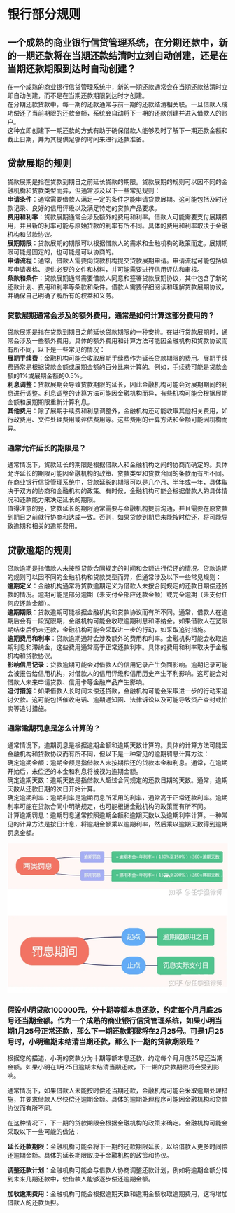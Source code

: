 # 银行部分规则
## 一个成熟的商业银行信贷管理系统，在分期还款中，新的一期还款将在当期还款结清时立刻自动创建，还是在当期还款期限到达时自动创建？
在一个成熟的商业银行信贷管理系统中，新的一期还款通常会在当期还款结清时立即自动创建，而不是在当期还款期限到达时才创建。  
在分期还款贷款中，每一期的还款通常与前一期的还款结清相关联。一旦借款人成功偿还了当前期限的还款金额，系统会自动将下一期的还款创建并进入借款人的账户。  
这种立即创建下一期还款的方式有助于确保借款人能够及时了解下一期还款金额和截止日期，并为其提供足够的时间来进行还款准备。  

## 贷款展期的规则
贷款展期是指在贷款到期日之前延长贷款的期限。贷款展期的规则可以因不同的金融机构和贷款类型而异，但通常涉及以下一些常见规则：  
**申请条件**：通常需要借款人满足一定的条件才能申请贷款展期。这可能包括及时还款记录、良好的信用评级以及满足特定的贷款产品要求。  
**费用和利率**：贷款展期通常会涉及额外的费用和利率。借款人可能需要支付展期费用，并且新的利率可能与原始贷款的利率有所不同。具体的费用和利率取决于金融机构和贷款协议。  
**展期期限**：贷款展期的期限可以根据借款人的需求和金融机构的政策而定。展期期限可能是固定的，也可能是可以协商的。  
**申请流程**：通常，借款人需要向贷款机构提交贷款展期申请。申请流程可能包括填写申请表格、提供必要的文件和材料，并可能需要进行信用评估和审核。  
**条款和条件**：贷款展期通常需要借款人同意和签署贷款展期协议，其中包含了新的还款计划、费用和利率等条款和条件。借款人需要仔细阅读和理解贷款展期协议，并确保自己明确了解所有的权益和义务。
### 贷款展期通常会涉及的额外费用，通常是如何计算这部分费用的？
贷款展期是指在贷款到期日之前延长贷款期限的一种安排。在进行贷款展期时，通常会涉及一些额外费用。具体的额外费用和计算方法可能因金融机构和贷款协议而有所不同，以下是一些常见的情况：  
**展期手续费**：金融机构可能会收取展期手续费作为延长贷款期限的费用。展期手续费通常是根据贷款金额或展期金额的百分比来计算的。例如，手续费可能是贷款金额的1%或展期金额的0.5%。  
**利息调整**：贷款展期会导致贷款期限的延长，因此金融机构可能会对展期期间的利息进行调整。利息调整的计算方法可能因金融机构而异，有些机构可能会根据展期金额和展期期限重新计算利息。  
**其他费用**：除了展期手续费和利息调整外，金融机构还可能收取其他相关费用，如行政费用、文件处理费用或评估费用等。这些费用的计算方法和金额可能因机构而异。  
### 通常允许延长的期限是？
通常情况下，贷款延长的期限是根据借款人和金融机构之间的协商而确定的。具体允许延长的期限可能因金融机构的政策、贷款类型和贷款合同的条款而有所不同。  
在商业银行信贷管理系统中，贷款延长的期限可以是几个月、半年或一年，具体取决于双方的协商和金融机构的政策。有时候，金融机构可能会根据借款人的具体情况和还款能力来决定延长的期限。  
值得注意的是，贷款延长的期限通常需要与金融机构提前沟通，并且需要在原贷款到期日之前就行协商和达成一致。否则，如果贷款到期后未能按时偿还，将可能导致逾期和相关的逾期费用。

## 贷款逾期的规则
贷款逾期是指借款人未按照贷款合同规定的时间和金额进行偿还的情况。贷款逾期的规则可以因不同的金融机构和贷款类型而异，但通常涉及以下一些常见规则：  
**逾期定义**：金融机构通常将贷款逾期定义为借款人未按合同规定的还款日期偿还贷款的情况。逾期可能是部分逾期（未支付全部应还款金额）或完全逾期（未支付任何应还款金额）。  
**逾期期限**：贷款逾期可能根据金融机构和贷款协议而有所不同。通常，借款人在逾期后会有一段宽限期，金融机构可能会收取逾期利息和滞纳金。如果借款人在宽限期结束后仍未还款，金融机构可能会采取进一步的行动，如采取追讨措施。  
**逾期费用和利率**：贷款逾期通常会涉及额外的费用和利率。金融机构可能会收取逾期利息和滞纳金，这些费用通常高于正常还款利率。具体的费用和利率取决于金融机构和贷款协议。  
**影响信用记录**：贷款逾期可能会对借款人的信用记录产生负面影响。逾期记录可能会被报告给信用机构，对借款人的信用评级和信用历史产生不利影响。这可能会对借款人未来申请贷款、信用卡等金融产品产生影响。  
**追讨措施**：如果借款人长时间未偿还贷款，金融机构可能会采取进一步的行动来追讨欠款。这可能包括催收电话、逾期通知函、法律诉讼以及可能导致资产查封或拍卖等追讨措施。  
### 通常逾期罚息是怎么计算的？
通常情况下，逾期罚息是根据逾期金额和逾期天数计算的。具体的计算方法可能因金融机构和贷款协议而有所不同，但以下是一种常见的逾期罚息计算方法：  
确定逾期金额：逾期金额是指借款人未按期偿还的贷款本金和利息。通常，在逾期开始后，未偿还的本金和利息将被视为逾期金额。  
确定逾期天数：逾期天数是指借款人超过合同规定的还款日期的天数。通常，逾期天数从还款日期的次日开始计算。  
确定逾期利率：逾期利率是逾期罚息所采用的利率，通常高于正常还款利率。逾期利率可能在贷款合同中明确规定，也可能根据金融机构的政策而有所不同。  
计算逾期罚息：逾期罚息通常按照逾期金额和逾期天数以及逾期利率计算。一种常见的计算方法是按日计息，将逾期金额乘以逾期利率，然后乘以逾期天数得到逾期罚息金额。  

![late_interest.png](./assets/late_interest.png)  

### 假设小明贷款100000元，分十期等额本息还款，约定每个月月底25号还当期金额。作为一个成熟的商业银行信贷管理系统，如果小明当期1月25号正常还款，那么下一期还款期限将在2月25号。可是1月25号时，小明逾期未结清当期还款，那么下一期的贷款期限是？  
根据您的描述，小明的贷款分为十期等额本息还款，约定每个月月底25号还当期金额。如果小明在1月25日逾期未结清当期还款，下一期的贷款期限将会受到影响。

通常情况下，如果借款人未能按时偿还当期还款，金融机构可能会采取逾期处理措施，并要求借款人尽快偿还逾期金额。具体的逾期处理程序可能因金融机构和贷款协议而有所不同。

在这种情况下，下一期的贷款期限会根据金融机构的政策来确定。金融机构可能会采取以下一些可能的做法：

**延长还款期限**：金融机构可能会将下一期的还款期限延长，以给借款人更多时间偿还逾期金额。具体的延长期限取决于金融机构的政策和协议。

**调整还款计划**：金融机构可能会与借款人协商调整还款计划，例如将逾期金额分摊到未来几期还款中，使借款人能够逐步偿还逾期金额。

**加收逾期费用**：金融机构可能会根据逾期天数和逾期金额收取逾期费用，这将增加借款人的还款负担。
